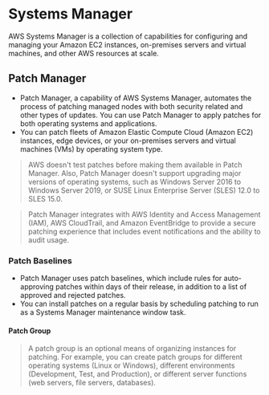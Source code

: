 # Systems Manager

AWS Systems Manager is a collection of capabilities for configuring and managing your Amazon EC2 instances, on-premises servers and virtual machines, and other AWS resources at scale.

## Patch Manager

- Patch Manager, a capability of AWS Systems Manager, automates the process of patching managed nodes with both security related and other types of updates. You can use Patch Manager to apply patches for both operating systems and applications.
- You can patch fleets of Amazon Elastic Compute Cloud (Amazon EC2) instances, edge devices, or your on-premises servers and virtual machines (VMs) by operating system type. 

> AWS doesn't test patches before making them available in Patch Manager. Also, Patch Manager doesn't support upgrading major versions of operating systems, such as Windows Server 2016 to Windows Server 2019, or SUSE Linux Enterprise Server (SLES) 12.0 to SLES 15.0.

> Patch Manager integrates with AWS Identity and Access Management (IAM), AWS CloudTrail, and Amazon EventBridge to provide a secure patching experience that includes event notifications and the ability to audit usage.

### Patch Baselines

- Patch Manager uses patch baselines, which include rules for auto-approving patches within days of their release, in addition to a list of approved and rejected patches. 
- You can install patches on a regular basis by scheduling patching to run as a Systems Manager maintenance window task.

#### Patch Group

> A patch group is an optional means of organizing instances for patching. For example, you can create patch groups for different operating systems (Linux or Windows), different environments (Development, Test, and Production), or different server functions (web servers, file servers, databases). 
